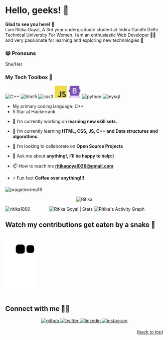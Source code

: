 # Hello, geeks! 👋
**Glad to see you here!** :star_struck: <br> 
I am Ritika Goyal, A 3rd year undergraduate student at Indira Gandhi Delhi Technical University For Women. I am an enthusiastic Web Developer 👩‍💻 and very passionate for learning and exploring new technologies :rocket: <br>

### 😄 Pronouns
She/Her
  
### My Tech Toolbox 🧰 

<p align="left">
<img src="https://i.pinimg.com/originals/99/f8/87/99f887833c475448723d3c9ac16c179b.png" alt="C++" width="40" height="40"/> 
<img src="https://upload.wikimedia.org/wikipedia/commons/thumb/6/61/HTML5_logo_and_wordmark.svg/512px-HTML5_logo_and_wordmark.svg.png" alt="html5" height="40"/> 
<img src="https://upload.wikimedia.org/wikipedia/commons/thumb/d/d5/CSS3_logo_and_wordmark.svg/1200px-CSS3_logo_and_wordmark.svg.png" alt="css3" height="40"/> 
<img src="https://raw.githubusercontent.com/devicons/devicon/master/icons/javascript/javascript-original.svg" alt="javascript" height="40"/>
<img src="https://raw.githubusercontent.com/devicons/devicon/master/icons/bootstrap/bootstrap-plain-wordmark.svg" alt="bootstrap" width="40" height="40"/>
<img src="https://cdn3.iconfinder.com/data/icons/logos-and-brands-adobe/512/267_Python-512.png" alt="python" width="40" height="40"/>
<img src="https://i.pinimg.com/originals/50/f1/58/50f1582a95bdac10f1c3fa295c8b947b.png" alt="mysql" width="40" height="40"/>
</p>

* My primary coding language: C++
* 5 Star at Hackerrank.

- 🔭 I’m currently working on **learning new skill sets.**

- 🌱 I’m currently learning **HTML, CSS, JS, C++ and Data structures and algorothms.**

- 👯 I’m looking to collaborate on **Open Source Projects**

- 💬 Ask me about **anything!, I'll be happy to help:)**

- 📫 How to reach me **ritikagoyal036@gmail.com**

- ⚡ Fun fact **Coffee over anything!!!**
  
<p align="left"> <img src="https://komarev.com/ghpvc/?username=Ritika1800" alt="pragativerma18" /> </p>
<p align="center">
        <img title="🔥 Get streak stats for your profile at git.io/streak-stats" alt=Ritika Goyal's streak" src="https://github-readme-streak-stats.herokuapp.com/?user=Ritika1800&theme=black-ice&hide_border=true&stroke=0000&background=060A0CD0"/>
</p>
  

<p><img align="left" padding-bottom: 10px src="https://github-readme-stats.vercel.app/api/top-langs?username=ritika1800&show_icons=true&theme=gotham" alt="ritika1800" /></p>

<p align="center"> <img src="https://github-readme-stats.vercel.app/api?username=Ritika1800&show_icons=true&theme=gotham" alt="Ritika Goyal | Stats" />
<img alt="Ritika's Activity Graph" src="https://activity-graph.herokuapp.com/graph?username=Ritika1800&bg_color=0D1117&color=5BCDEC&line=5BCDEC&point=FFFFFF&hide_border=true" />


## Watch my contributions get eaten by a snake 🐍
<!-- ![snake gif](https://github.com/AartiKushwaha/AartiKushwaha/blob/output/github-contribution-grid-snake.gif)</div> -->
![snake gif](https://github.com/AartiKushwaha/AartiKushwaha/blob/output/github-contribution-grid-snake.svg)

## Connect with me 👩‍💻  
<div align="center">
<a href="https://github.com/Ritika1800" target="_blank">
<img src=https://img.shields.io/badge/github-%2324292e.svg?&style=for-the-badge&logo=github&logoColor=white alt=github style="margin-bottom: 5px;" />
</a>
<a href="https://twitter.com/Ritika_002" target="_blank">
<img src=https://img.shields.io/badge/twitter-%2300acee.svg?&style=for-the-badge&logo=twitter&logoColor=white alt=twitter style="margin-bottom: 5px;" />
</a>

<a href=" https://www.linkedin.com/in/ritika-goyal-b51b00203/" target="_blank">
<img src=https://img.shields.io/badge/linkedin-%231E77B5.svg?&style=for-the-badge&logo=linkedin&logoColor=white alt=linkedin style="margin-bottom: 5px;" />
</a>

<a href="https://instagram.com/https://www.instagram.com/_rittikaa_/" target="_blank">
<img src=https://img.shields.io/badge/instagram-%23000000.svg?&style=for-the-badge&logo=instagram&logoColor=white alt=instagram style="margin-bottom: 5px;" />
</a>
<p align="right">(<a href="https://github.com/Ritika1800">back to top</a>)</p>



